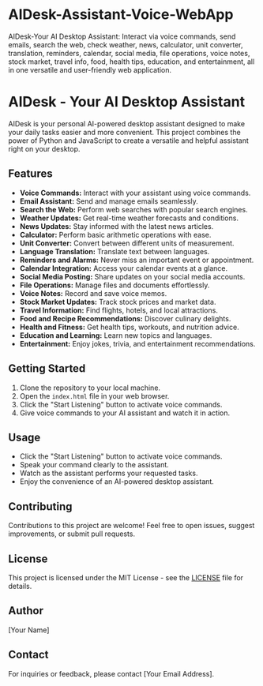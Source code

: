 # AIDesk-Assistant-Voice-WebApp
AIDesk-Your AI Desktop Assistant: Interact via voice commands, send emails, search the web, check weather, news, calculator, unit converter, translation, reminders, calendar, social media, file operations, voice notes, stock market, travel info, food, health tips, education, and entertainment, all in one versatile and user-friendly web application.

# AIDesk - Your AI Desktop Assistant

AIDesk is your personal AI-powered desktop assistant designed to make your daily tasks easier and more convenient. This project combines the power of Python and JavaScript to create a versatile and helpful assistant right on your desktop.

## Features

- **Voice Commands:** Interact with your assistant using voice commands.
- **Email Assistant:** Send and manage emails seamlessly.
- **Search the Web:** Perform web searches with popular search engines.
- **Weather Updates:** Get real-time weather forecasts and conditions.
- **News Updates:** Stay informed with the latest news articles.
- **Calculator:** Perform basic arithmetic operations with ease.
- **Unit Converter:** Convert between different units of measurement.
- **Language Translation:** Translate text between languages.
- **Reminders and Alarms:** Never miss an important event or appointment.
- **Calendar Integration:** Access your calendar events at a glance.
- **Social Media Posting:** Share updates on your social media accounts.
- **File Operations:** Manage files and documents effortlessly.
- **Voice Notes:** Record and save voice memos.
- **Stock Market Updates:** Track stock prices and market data.
- **Travel Information:** Find flights, hotels, and local attractions.
- **Food and Recipe Recommendations:** Discover culinary delights.
- **Health and Fitness:** Get health tips, workouts, and nutrition advice.
- **Education and Learning:** Learn new topics and languages.
- **Entertainment:** Enjoy jokes, trivia, and entertainment recommendations.

## Getting Started

1. Clone the repository to your local machine.
2. Open the `index.html` file in your web browser.
3. Click the "Start Listening" button to activate voice commands.
4. Give voice commands to your AI assistant and watch it in action.

## Usage

- Click the "Start Listening" button to activate voice commands.
- Speak your command clearly to the assistant.
- Watch as the assistant performs your requested tasks.
- Enjoy the convenience of an AI-powered desktop assistant.

## Contributing

Contributions to this project are welcome! Feel free to open issues, suggest improvements, or submit pull requests.

## License

This project is licensed under the MIT License - see the [LICENSE](LICENSE) file for details.

## Author

[Your Name]

## Contact

For inquiries or feedback, please contact [Your Email Address].
